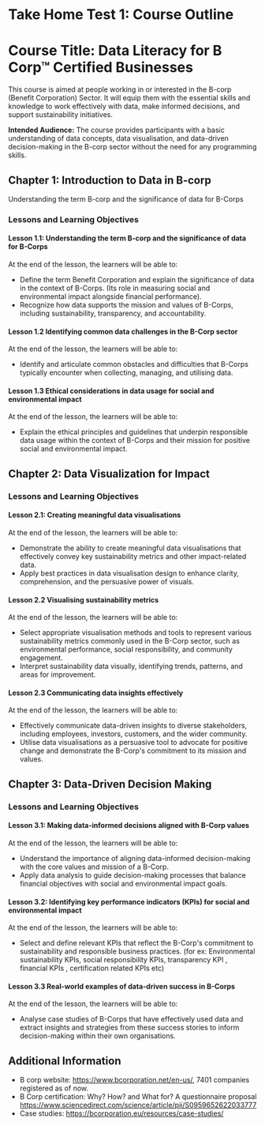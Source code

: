 

# Take Home Test 1: Course Outline


# Course Title: Data Literacy for B Corp™ Certified Businesses

This course is aimed at people working in  or interested in the B-corp (Benefit Corporation) Sector. It will equip them with the essential skills and knowledge to work effectively with data, make informed decisions, and support sustainability initiatives.

**Intended Audience:**
The course provides  participants with a basic understanding of data concepts, data visualisation, and data-driven decision-making in the B-corp sector without the need for any programming skills.


##  Chapter 1: Introduction to Data in B-corp

Understanding the term B-corp and the significance of data for B-Corps


### Lessons and Learning Objectives


#### Lesson 1.1: Understanding the term B-corp and the significance of data for B-Corps

At the end of the lesson, the learners will be able to:

* Define the term Benefit Corporation and explain  the significance of data in the context of B-Corps. (Its role in measuring social and environmental impact alongside financial performance).
* Recognize how data supports the mission and values of B-Corps, including sustainability, transparency, and accountability.



#### Lesson 1.2 Identifying common data challenges in the B-Corp sector

At the end of the lesson, the learners will be able to:

* Identify and articulate common obstacles and difficulties that B-Corps typically encounter when collecting, managing, and utilising data.



#### Lesson 1.3 Ethical considerations in data usage for social and environmental impact

At the end of the lesson, the learners will be able to:

* Explain the ethical principles and guidelines that underpin responsible data usage within the context of B-Corps and their mission for positive social and environmental impact.

##  Chapter 2: Data Visualization for Impact

### Lessons and Learning Objectives


#### Lesson 2.1: Creating meaningful data visualisations

At the end of the lesson, the learners will be able to:

* Demonstrate the ability to create meaningful data visualisations that effectively convey key sustainability metrics and other impact-related data.
* Apply best practices in data visualisation design to enhance clarity, comprehension, and the persuasive power of visuals.


#### Lesson 2.2 Visualising sustainability metrics

At the end of the lesson, the learners will be able to:

* Select appropriate visualisation methods and tools to represent various sustainability metrics commonly used in the B-Corp sector, such as environmental performance, social responsibility, and community engagement.
* Interpret sustainability data visually, identifying trends, patterns, and areas for improvement.


#### Lesson 2.3 Communicating data insights effectively

At the end of the lesson, the learners will be able to:

* Effectively communicate data-driven insights to diverse stakeholders, including employees, investors, customers, and the wider community.
* Utilise data visualisations as a persuasive tool to advocate for positive change and demonstrate the B-Corp's commitment to its mission and values.



##  Chapter 3: Data-Driven Decision Making

### Lessons and Learning Objectives


#### Lesson 3.1: Making data-informed decisions aligned with B-Corp values


At the end of the lesson, the learners will be able to:

* Understand the importance of aligning data-informed decision-making with the core values and mission of a B-Corp.
* Apply data analysis to guide decision-making processes that balance financial objectives with social and environmental impact goals.



#### Lesson 3.2: Identifying key performance indicators (KPIs) for social and environmental impact

At the end of the lesson, the learners will be able to:

* Select and define relevant KPIs that reflect the B-Corp's commitment to sustainability and responsible business practices. 
(for ex: Environmental sustainability KPIs, social responsibility KPIs, transparency KPI , financial KPIs , certification related KPIs etc)


#### Lesson 3.3 Real-world examples of data-driven success in B-Corps

At the end of the lesson, the learners will be able to:

* Analyse case studies of B-Corps that have effectively used data  and extract insights and strategies from these success stories to inform decision-making within their own organisations.


## Additional Information

* B corp website: https://www.bcorporation.net/en-us/,  7401 companies registered as of now.
* B Corp certification: Why? How? and What for? A questionnaire proposal https://www.sciencedirect.com/science/article/pii/S0959652622033777
* Case studies: https://bcorporation.eu/resources/case-studies/ 


